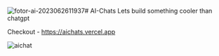 ![fotor-ai-2023062611937](https://github.com/aichats/aichats/assets/24226219/6dc98a69-03bd-461f-ae88-39a61fac59d5)# AI-Chats
Lets build something cooler than chatgpt

Checkout - https://aichats.vercel.app


![aichat](https://github.com/aichats/aichats/assets/24226219/098bcdd3-361a-44a2-9a75-b1a60233c9b7)
